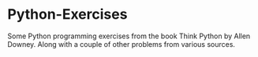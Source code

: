 # Python-Exercises
Some Python programming exercises from the book Think Python by Allen Downey. Along with a couple of other problems from various sources.
